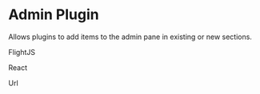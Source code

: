 # Admin Plugin

Allows plugins to add items to the admin pane in existing or new sections.


FlightJS

React

Url

